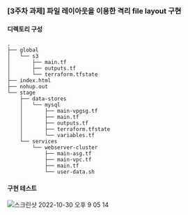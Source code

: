### [3주차 과제] 파일 레이아웃을 이용한 격리 file layout 구현 

#### 디렉토리 구성 
```
.
├── global
│   └── s3
│       ├── main.tf
│       ├── outputs.tf
│       └── terraform.tfstate
├── index.html
├── nohup.out
└── stage
    ├── data-stores
    │   └── mysql
    │       ├── main-vpgsg.tf
    │       ├── main.tf
    │       ├── outputs.tf
    │       ├── terraform.tfstate
    │       └── variables.tf
    └── services
        └── webserver-cluster
            ├── main-asg.tf
            ├── main-vpc.tf
            ├── main.tf
            └── user-data.sh
```


#### 구현 테스트 

![스크린샷 2022-10-30 오후 9 05 14](https://user-images.githubusercontent.com/117359361/199969094-ba27d498-162b-41fe-8afb-ff7e6351d6fc.png)
